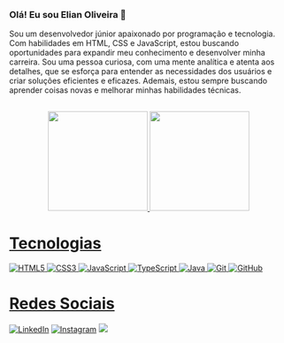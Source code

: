 <header>
    <link rel="stylesheet" href="https://cdn.jsdelivr.net/gh/devicons/devicon@latest/devicon.min.css">
</header>

### Olá! Eu sou Elian Oliveira 👋
Sou um desenvolvedor júnior apaixonado por programação e tecnologia. Com habilidades em HTML, CSS e JavaScript, estou buscando oportunidades para expandir meu conhecimento e desenvolver minha carreira. Sou uma pessoa curiosa, com uma mente analítica e atenta aos detalhes, que se esforça para entender as necessidades dos usuários e criar soluções eficientes e eficazes. Ademais, estou sempre buscando aprender coisas novas e melhorar minhas habilidades técnicas.
##

<div align="center">
  <a href="https://github.com/elianoliver">
  <img height="180em" src="https://github-readme-stats.vercel.app/api/top-langs/?username=anuraghazra&layout=donut&theme=radical"/>
  <img height="180em" src="https://github-readme-stats.vercel.app/api?username=elianoliver&show_icons=true&theme=radical"/>
</div>

<div>
<h1>Tecnologias</h1>
<img alt="HTML5" src="https://img.shields.io/badge/html-100000?style=for-the-badge&logo=html5">
<img alt="CSS3" src="https://img.shields.io/badge/css3-100000?style=for-the-badge&logo=css3&logoColor=blue">
<img alt="JavaScript" src="https://img.shields.io/badge/javascript-100000?style=for-the-badge&logo=javascript&logoColor=yellow">
<img alt="TypeScript" src="https://img.shields.io/badge/typescript-100000?style=for-the-badge&logo=typescript&logoColor=blue">
<img alt="Java" src="https://img.shields.io/badge/java-100000?style=for-the-badge&logo=openjdk&logoColor=orange">
<img alt="Git" src="https://img.shields.io/badge/git-100000?style=for-the-badge&logo=git&logoColor=orange">
<img alt="GitHub" src="https://img.shields.io/badge/github-100000?style=for-the-badge&logo=github&logoColor=white">
</div>

<div>
<h1>Redes Sociais</h1>
<a href="https://www.linkedin.com/in/elian-oliveira/"><img alt="LinkedIn" src="https://img.shields.io/badge/LinkedIn-%230077B5.svg?logo=linkedin&logoColor=white"></a>
<a href="https://www.instagram.com/elian_olivier_/"><img alt="Instagram" src="https://img.shields.io/badge/Instagram-%23E4405F.svg?logo=Instagram&logoColor=white"></a>
<a href="https://visitcount.itsvg.in"><img src="https://visitcount.itsvg.in/api?id=elianoliver&label=Profile%20Views&color=12&icon=0&pretty=true" /></a>
</div>

    
    

